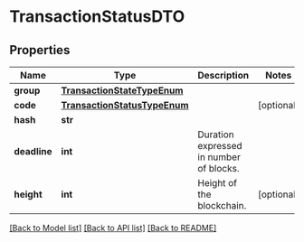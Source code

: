 # TransactionStatusDTO

## Properties
Name | Type | Description | Notes
------------ | ------------- | ------------- | -------------
**group** | [**TransactionStateTypeEnum**](TransactionStateTypeEnum.md) |  | 
**code** | [**TransactionStatusTypeEnum**](TransactionStatusTypeEnum.md) |  | [optional] 
**hash** | **str** |  | 
**deadline** | **int** | Duration expressed in number of blocks. | 
**height** | **int** | Height of the blockchain. | [optional] 

[[Back to Model list]](../README.md#documentation-for-models) [[Back to API list]](../README.md#documentation-for-api-endpoints) [[Back to README]](../README.md)


